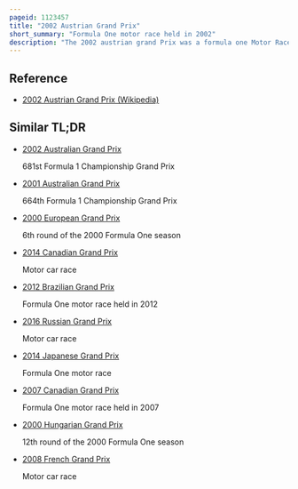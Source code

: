 ```yaml
---
pageid: 1123457
title: "2002 Austrian Grand Prix"
short_summary: "Formula One motor race held in 2002"
description: "The 2002 austrian grand Prix was a formula one Motor Race held on 12 may 2002 at the A1-Ring in spielberg Styria Austria. It was the sixth Round of the 2002 Formula one World Championship and the 25th austrian grand Prix as Part of the Formula one World Championship. Michael schumacher won the 71-lap Race starting in third Place. His Teammate Rubens barrichello finished second and juan Pablo Montoya took third for the Williams Team."
---
```


## Reference

- [2002 Austrian Grand Prix (Wikipedia)](https://en.wikipedia.org/?curid=1123457)

## Similar TL;DR

- [2002 Australian Grand Prix](/tldr/en/2002-australian-grand-prix)

  681st Formula 1 Championship Grand Prix

- [2001 Australian Grand Prix](/tldr/en/2001-australian-grand-prix)

  664th Formula 1 Championship Grand Prix

- [2000 European Grand Prix](/tldr/en/2000-european-grand-prix)

  6th round of the 2000 Formula One season

- [2014 Canadian Grand Prix](/tldr/en/2014-canadian-grand-prix)

  Motor car race

- [2012 Brazilian Grand Prix](/tldr/en/2012-brazilian-grand-prix)

  Formula One motor race held in 2012

- [2016 Russian Grand Prix](/tldr/en/2016-russian-grand-prix)

  Motor car race

- [2014 Japanese Grand Prix](/tldr/en/2014-japanese-grand-prix)

  Formula One motor race

- [2007 Canadian Grand Prix](/tldr/en/2007-canadian-grand-prix)

  Formula One motor race held in 2007

- [2000 Hungarian Grand Prix](/tldr/en/2000-hungarian-grand-prix)

  12th round of the 2000 Formula One season

- [2008 French Grand Prix](/tldr/en/2008-french-grand-prix)

  Motor car race
